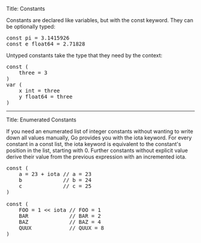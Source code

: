 Title: Constants

Constants are declared like variables, but with the const keyword. They can be optionally typed:

<pre class="prettyprint" data-lang="go">
const pi = 3.1415926
const e float64 = 2.71828
</pre>

Untyped constants take the type that they need by the context:

<pre class="prettyprint" data-lang="go">
const (
	three = 3
)
var (
	x int = three
	y float64 = three
)
</pre>

---
Title: Enumerated Constants

If you need an enumerated list of integer constants without wanting to write down all values
manually, Go provides you with the iota keyword. For every constant in a const list, the
iota keyword is equivalent to the constant's position in the list, starting with 0. Further
constants without explicit value derive their value from the previous expression with an
incremented iota.

<pre class="prettyprint" data-lang="go">
const (
	a = 23 + iota // a = 23
	b             // b = 24
	c             // c = 25
)

const (
	FOO = 1 << iota // FOO = 1
	BAR             // BAR = 2
	BAZ             // BAZ = 4
	QUUX            // QUUX = 8
)
</pre>

